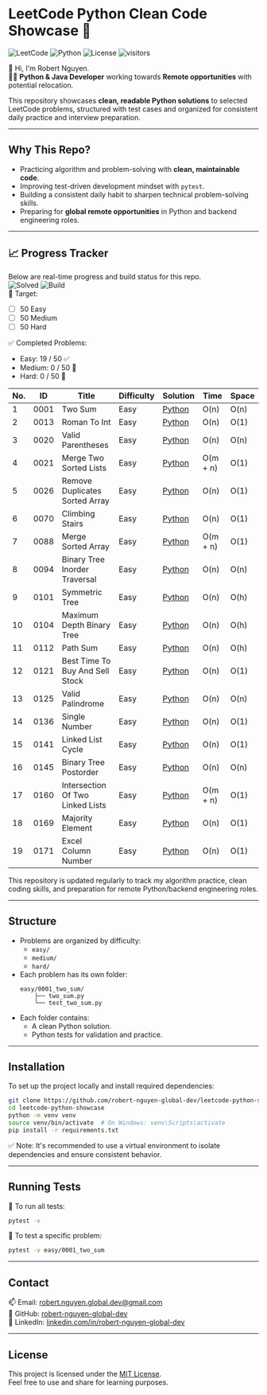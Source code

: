 # LeetCode Python Clean Code Showcase 🚀

![LeetCode](https://img.shields.io/badge/LeetCode-Active-brightgreen)
![Python](https://img.shields.io/badge/language-python-blue)
![License](https://img.shields.io/badge/license-MIT-blue.svg)
![visitors](https://visitor-badge.laobi.icu/badge?page_id=robert-nguyen-global-dev.leetcode-python-showcase)

👋 Hi, I'm Robert Nguyen.  
👨‍💻 **Python & Java Developer** working towards **Remote opportunities** with potential relocation.

This repository showcases **clean, readable Python solutions** to selected LeetCode problems, structured with test cases and organized for consistent daily practice and interview preparation.

---

## Why This Repo?

- Practicing algorithm and problem-solving with **clean, maintainable code**.
- Improving test-driven development mindset with `pytest`.
- Building a consistent daily habit to sharpen technical problem-solving skills.
- Preparing for **global remote opportunities** in Python and backend engineering roles.

---

## 📈 Progress Tracker
Below are real-time progress and build status for this repo.  
![Solved](https://img.shields.io/badge/solved-19-brightgreen)
![Build](https://github.com/robert-nguyen-global-dev/leetcode-python-showcase/actions/workflows/python-tests.yml/badge.svg)  
🎯 Target:
- [ ] 50 Easy
- [ ] 50 Medium
- [ ] 50 Hard

✅ Completed Problems:
- Easy: 19 / 50 ✅
- Medium: 0 / 50 🚧
- Hard: 0 / 50 🚧

<!-- SOLUTION_TABLE_START -->
| No. | ID   | Title             | Difficulty | Solution | Time | Space |
|-----|------|-------------------|------------|----------|------|-------|
| 1   | 0001 | Two Sum           | Easy       | [Python](./easy/0001_two_sum/two_sum.py)                     | O(n) | O(n) |
| 2   | 0013 | Roman To Int      | Easy       | [Python](./easy/0013_roman_to_int/roman_to_int.py)           | O(n) | O(1) |
| 3   | 0020 | Valid Parentheses | Easy       | [Python](./easy/0020_valid_parentheses/valid_parentheses.py) | O(n) | O(n) |
| 4   | 0021 | Merge Two Sorted Lists | Easy       | [Python](./easy/0021_merge_two_sorted_lists/merge_two_sorted_lists.py) | O(m + n) | O(1) |
| 5   | 0026 | Remove Duplicates Sorted Array | Easy       | [Python](./easy/0026_remove_duplicates_sorted_array/remove_duplicates_sorted_array.py) | O(n) | O(1) |
| 6   | 0070 | Climbing Stairs   | Easy       | [Python](./easy/0070_climbing_stairs/climbing_stairs.py)     | O(n) | O(1) |
| 7   | 0088 | Merge Sorted Array | Easy       | [Python](./easy/0088_merge_sorted_array/merge_sorted_array.py) | O(m + n) | O(1) |
| 8   | 0094 | Binary Tree Inorder Traversal | Easy       | [Python](./easy/0094_binary_tree_inorder_traversal/binary_tree_inorder_traversal.py) | O(n) | O(n) |
| 9   | 0101 | Symmetric Tree    | Easy       | [Python](./easy/0101_symmetric_tree/symmetric_tree.py)       | O(n) | O(h) |
| 10  | 0104 | Maximum Depth Binary Tree | Easy       | [Python](./easy/0104_maximum_depth_binary_tree/maximum_depth_binary_tree.py) | O(n) | O(h) |
| 11  | 0112 | Path Sum          | Easy       | [Python](./easy/0112_path_sum/path_sum.py)                   | O(n) | O(h) |
| 12  | 0121 | Best Time To Buy And Sell Stock | Easy       | [Python](./easy/0121_best_time_to_buy_and_sell_stock/best_time_to_buy_and_sell_stock.py) | O(n) | O(1) |
| 13  | 0125 | Valid Palindrome  | Easy       | [Python](./easy/0125_valid_palindrome/valid_palindrome.py)   | O(n) | O(n) |
| 14  | 0136 | Single Number     | Easy       | [Python](./easy/0136_single_number/single_number.py)         | O(n) | O(1) |
| 15  | 0141 | Linked List Cycle | Easy       | [Python](./easy/0141_linked_list_cycle/linked_list_cycle.py) | O(n) | O(1) |
| 16  | 0145 | Binary Tree Postorder | Easy       | [Python](./easy/0145_binary_tree_postorder/binary_tree_postorder.py) | O(n) | O(n) |
| 17  | 0160 | Intersection Of Two Linked Lists | Easy       | [Python](./easy/0160_intersection_of_two_linked_lists/intersection_of_two_linked_lists.py) | O(m + n) | O(1) |
| 18  | 0169 | Majority Element  | Easy       | [Python](./easy/0169_majority_element/majority_element.py)   | O(n) | O(1) |
| 19  | 0171 | Excel Column Number | Easy       | [Python](./easy/0171_excel_column_number/excel_column_number.py) | O(n) | O(1) |
<!-- SOLUTION_TABLE_END -->

This repository is updated regularly to track my algorithm practice, clean coding skills, and preparation for remote Python/backend engineering roles.

---

## Structure

- Problems are organized by difficulty:
    - `easy/`
    - `medium/`
    - `hard/`
- Each problem has its own folder:
    ```
    easy/0001_two_sum/
        ├── two_sum.py
        └── test_two_sum.py
    ```
- Each folder contains:
    - A clean Python solution.
    - Python tests for validation and practice.

---

## Installation

To set up the project locally and install required dependencies:

```bash
git clone https://github.com/robert-nguyen-global-dev/leetcode-python-showcase.git
cd leetcode-python-showcase
python -m venv venv
source venv/bin/activate  # On Windows: venv\Scripts\activate
pip install -r requirements.txt
```
✅ Note: It's recommended to use a virtual environment to isolate dependencies and ensure consistent behavior.

---

## Running Tests

🚀 To run all tests:
```bash
pytest -v
```
🚀 To test a specific problem:
```bash
pytest -v easy/0001_two_sum
```

---

## Contact

📫 Email: [robert.nguyen.global.dev@gmail.com](mailto:robert.nguyen.global.dev@gmail.com)  
🔗 GitHub: [robert-nguyen-global-dev](https://github.com/robert-nguyen-global-dev)  
💼 LinkedIn: [linkedin.com/in/robert-nguyen-global-dev](https://www.linkedin.com/in/robert-nguyen-global-dev/)

---

## License

This project is licensed under the [MIT License](LICENSE).  
Feel free to use and share for learning purposes.
